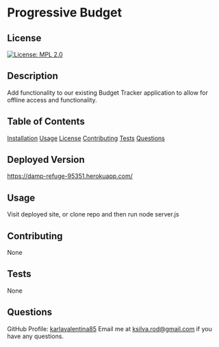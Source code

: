 # Progressive Budget

  ## License
  [![License: MPL 2.0](https://img.shields.io/badge/License-MPL%202.0-brightgreen.svg)](https://opensource.org/licenses/MPL-2.0)
  
  ## Description
  Add functionality to our existing Budget Tracker application to allow for offline access and functionality.

  ## Table of Contents
  [Installation](#Installation)
  [Usage](#Usage)
  [License](#License)
  [Contributing](#Contributing)
  [Tests](#Tests)
  [Questions](#Questions)

  ## Deployed Version
  https://damp-refuge-95351.herokuapp.com/
  

  ## Usage
  Visit deployed site, or clone repo and then run node server.js

  ## Contributing
  None

  ## Tests
  None

  ## Questions 
  GitHub Profile: [karlavalentina85](http://github.com/karlavalentina85)
  Email me at ksilva.rod@gmail.com if you have any questions.
  
